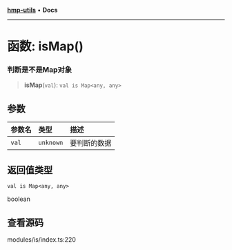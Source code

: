 [**hmp-utils**](../README.md) • **Docs**

***

# 函数: isMap()

### 判断是不是Map对象

> **isMap**(`val`): `val is Map<any, any>`

## 参数

| 参数名 | 类型 | 描述 |
| :------ | :------ | :------ |
| `val` | `unknown` | 要判断的数据 |

## 返回值类型

`val is Map<any, any>`

boolean

## 查看源码

modules/is/index.ts:220
